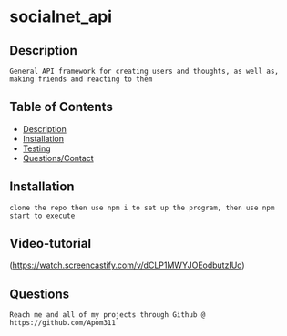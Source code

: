 # **socialnet_api**

## Description

    General API framework for creating users and thoughts, as well as, making friends and reacting to them

## Table of Contents

- [Description](#description)
- [Installation](#installation)
- [Testing](#Video-tutorial)
- [Questions/Contact](#questions)

## Installation

    clone the repo then use npm i to set up the program, then use npm start to execute

## Video-tutorial

(https://watch.screencastify.com/v/dCLP1MWYJOEodbutzIUo)

## Questions

    Reach me and all of my projects through Github @
    https://github.com/Apom311
